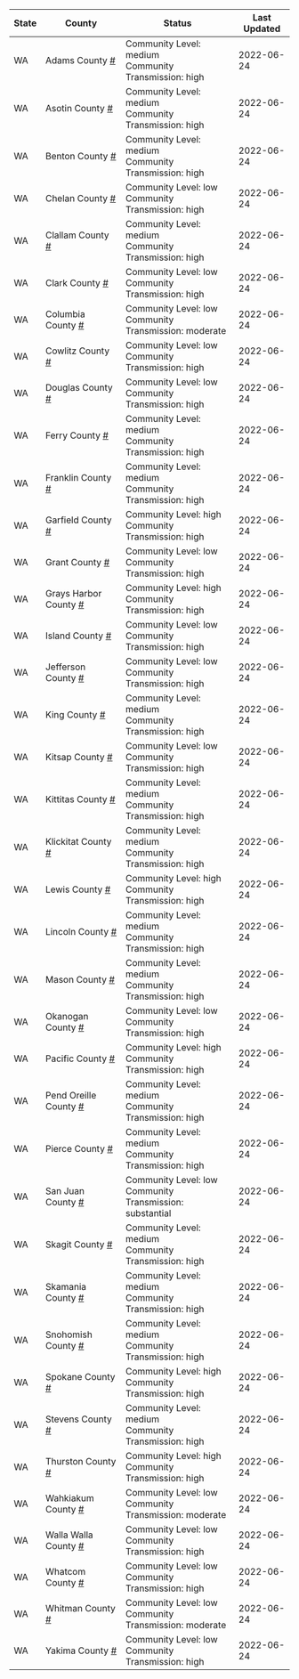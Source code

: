 State | County | Status | Last Updated
--- | --- | --- | --- 
WA | Adams County <a href="#adams_county">#</a> | <a name="adams_county"></a>Community Level: medium<br/>Community Transmission: high | 2022-06-24
WA | Asotin County <a href="#asotin_county">#</a> | <a name="asotin_county"></a>Community Level: medium<br/>Community Transmission: high | 2022-06-24
WA | Benton County <a href="#benton_county">#</a> | <a name="benton_county"></a>Community Level: medium<br/>Community Transmission: high | 2022-06-24
WA | Chelan County <a href="#chelan_county">#</a> | <a name="chelan_county"></a>Community Level: low<br/>Community Transmission: high | 2022-06-24
WA | Clallam County <a href="#clallam_county">#</a> | <a name="clallam_county"></a>Community Level: medium<br/>Community Transmission: high | 2022-06-24
WA | Clark County <a href="#clark_county">#</a> | <a name="clark_county"></a>Community Level: low<br/>Community Transmission: high | 2022-06-24
WA | Columbia County <a href="#columbia_county">#</a> | <a name="columbia_county"></a>Community Level: low<br/>Community Transmission: moderate | 2022-06-24
WA | Cowlitz County <a href="#cowlitz_county">#</a> | <a name="cowlitz_county"></a>Community Level: low<br/>Community Transmission: high | 2022-06-24
WA | Douglas County <a href="#douglas_county">#</a> | <a name="douglas_county"></a>Community Level: low<br/>Community Transmission: high | 2022-06-24
WA | Ferry County <a href="#ferry_county">#</a> | <a name="ferry_county"></a>Community Level: medium<br/>Community Transmission: high | 2022-06-24
WA | Franklin County <a href="#franklin_county">#</a> | <a name="franklin_county"></a>Community Level: medium<br/>Community Transmission: high | 2022-06-24
WA | Garfield County <a href="#garfield_county">#</a> | <a name="garfield_county"></a>Community Level: high<br/>Community Transmission: high | 2022-06-24
WA | Grant County <a href="#grant_county">#</a> | <a name="grant_county"></a>Community Level: low<br/>Community Transmission: high | 2022-06-24
WA | Grays Harbor County <a href="#grays_harbor_county">#</a> | <a name="grays_harbor_county"></a>Community Level: high<br/>Community Transmission: high | 2022-06-24
WA | Island County <a href="#island_county">#</a> | <a name="island_county"></a>Community Level: low<br/>Community Transmission: high | 2022-06-24
WA | Jefferson County <a href="#jefferson_county">#</a> | <a name="jefferson_county"></a>Community Level: low<br/>Community Transmission: high | 2022-06-24
WA | King County <a href="#king_county">#</a> | <a name="king_county"></a>Community Level: medium<br/>Community Transmission: high | 2022-06-24
WA | Kitsap County <a href="#kitsap_county">#</a> | <a name="kitsap_county"></a>Community Level: low<br/>Community Transmission: high | 2022-06-24
WA | Kittitas County <a href="#kittitas_county">#</a> | <a name="kittitas_county"></a>Community Level: medium<br/>Community Transmission: high | 2022-06-24
WA | Klickitat County <a href="#klickitat_county">#</a> | <a name="klickitat_county"></a>Community Level: medium<br/>Community Transmission: high | 2022-06-24
WA | Lewis County <a href="#lewis_county">#</a> | <a name="lewis_county"></a>Community Level: high<br/>Community Transmission: high | 2022-06-24
WA | Lincoln County <a href="#lincoln_county">#</a> | <a name="lincoln_county"></a>Community Level: medium<br/>Community Transmission: high | 2022-06-24
WA | Mason County <a href="#mason_county">#</a> | <a name="mason_county"></a>Community Level: medium<br/>Community Transmission: high | 2022-06-24
WA | Okanogan County <a href="#okanogan_county">#</a> | <a name="okanogan_county"></a>Community Level: low<br/>Community Transmission: high | 2022-06-24
WA | Pacific County <a href="#pacific_county">#</a> | <a name="pacific_county"></a>Community Level: high<br/>Community Transmission: high | 2022-06-24
WA | Pend Oreille County <a href="#pend_oreille_county">#</a> | <a name="pend_oreille_county"></a>Community Level: medium<br/>Community Transmission: high | 2022-06-24
WA | Pierce County <a href="#pierce_county">#</a> | <a name="pierce_county"></a>Community Level: medium<br/>Community Transmission: high | 2022-06-24
WA | San Juan County <a href="#san_juan_county">#</a> | <a name="san_juan_county"></a>Community Level: low<br/>Community Transmission: substantial | 2022-06-24
WA | Skagit County <a href="#skagit_county">#</a> | <a name="skagit_county"></a>Community Level: medium<br/>Community Transmission: high | 2022-06-24
WA | Skamania County <a href="#skamania_county">#</a> | <a name="skamania_county"></a>Community Level: medium<br/>Community Transmission: high | 2022-06-24
WA | Snohomish County <a href="#snohomish_county">#</a> | <a name="snohomish_county"></a>Community Level: medium<br/>Community Transmission: high | 2022-06-24
WA | Spokane County <a href="#spokane_county">#</a> | <a name="spokane_county"></a>Community Level: high<br/>Community Transmission: high | 2022-06-24
WA | Stevens County <a href="#stevens_county">#</a> | <a name="stevens_county"></a>Community Level: medium<br/>Community Transmission: high | 2022-06-24
WA | Thurston County <a href="#thurston_county">#</a> | <a name="thurston_county"></a>Community Level: high<br/>Community Transmission: high | 2022-06-24
WA | Wahkiakum County <a href="#wahkiakum_county">#</a> | <a name="wahkiakum_county"></a>Community Level: low<br/>Community Transmission: moderate | 2022-06-24
WA | Walla Walla County <a href="#walla_walla_county">#</a> | <a name="walla_walla_county"></a>Community Level: low<br/>Community Transmission: high | 2022-06-24
WA | Whatcom County <a href="#whatcom_county">#</a> | <a name="whatcom_county"></a>Community Level: low<br/>Community Transmission: high | 2022-06-24
WA | Whitman County <a href="#whitman_county">#</a> | <a name="whitman_county"></a>Community Level: low<br/>Community Transmission: moderate | 2022-06-24
WA | Yakima County <a href="#yakima_county">#</a> | <a name="yakima_county"></a>Community Level: low<br/>Community Transmission: high | 2022-06-24
